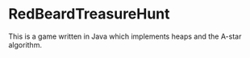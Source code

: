 # RedBeardTreasureHunt
This is a game written in Java which implements heaps and the A-star algorithm. 
